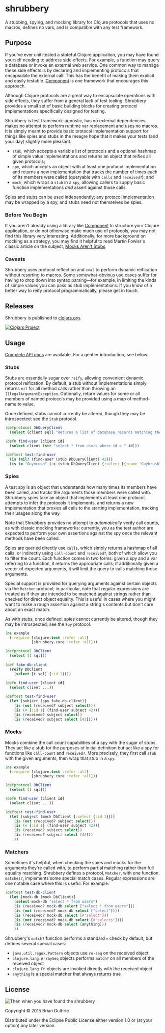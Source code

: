# shrubbery

A stubbing, spying, and mocking library for Clojure protocols that uses no macros, defines no vars, and is compatible
with any test framework.

## Purpose

If you've ever unit-tested a stateful Clojure application, you may have found yourself needing to address side effects.
For example, a function may query a database or invoke an external web service. One common way to manage these side
effects is by declaring and implementing protocols that encapsulate the external call. This has the benefit of making
them explicit and easily testable. [Component](https://github.com/stuartsierra/component) is one framework that
encourages this approach.

Although Clojure protocols are a great way to encapsulate operations with side effects, they suffer from a general
lack of test tooling. Shrubbery provides a small set of basic building blocks for creating protocol implementations
specifically designed for testing.

Shrubbery is test framework-agnostic, has no external dependencies, makes no attempt to perform runtime var replacement
and uses no macros. It is simply meant to provide basic protocol implementation support for things like spies and stubs
in the meagre hope that it makes your tests (and your day) slightly more pleasant.

 * `stub`, which accepts a variable list of protocols and a optional hashmap of simple value implementations and
   returns an object that reifies all given protocols;
 * `spy`, which accepts an object with at least one protocol implementation and returns a new implementation that 
   tracks the number of times each of its members were called (queryable with `calls` and `received?`); and
 * `mock`, which wraps a `stub` in a `spy`, allowing callers to supply basic function implementations _and_ assert
   against those calls.
 
Spies and stubs can be used independently; any protocol implementation may be wrapped by a spy, and stubs need not
themselves be spies.

### Before You Begin

If you aren't already using a library like [Component](https://github.com/stuartsierra/component) to structure your 
Clojure application, or do not otherwise make much use of protocols, you may not find this library very interesting. 
Additionally, for more background on mocking as a strategy, you may find it helpful to read Martin Fowler's classic
article on the subject, [Mocks Aren't Stubs](http://martinfowler.com/articles/mocksArentStubs.html).

### Caveats

Shrubbery uses protocol reflection and `eval` to perform dynamic reification without resorting to macros. Some
somewhat-obvious use cases suffer for having to drop down into syntax parsing––for example, in limiting the kinds of
simple values you can pass as stub implementations. If you know of a better way to reify protocol programmatically,
please get in touch.

## Releases

Shrubbery is published to [clojars.org](https://clojars.org/com.gearswithingears/shrubbery).

[![Clojars Project](http://clojars.org/com.gearswithingears/shrubbery/latest-version.svg)](http://clojars.org/com.gearswithingears/shrubbery)

## Usage

[Complete API docs](https://bguthrie.github.io/shrubbery/) are available. For a gentler introduction, see below.

### Stubs

Stubs are essentially sugar over `reify`, allowing convenient dynamic protocol reification. By default,
a stub without implementations simply returns `nil` for all method calls rather than throwing an
`IllegalArgumentException`. Optionally, return values for some or all members of named protocols may be provided using a 
map of method-name to value.

Once defined, stubs cannot currently be altered, though they may be introspected; see the `Stub` protocol.

```clojure
(defprotocol DbQueryClient
  (select [client sql] "Returns a list of database records matching the given query."))

(defn find-user [client id]
  (select client (str "select * from users where id = " id)))

(deftest test-find-user
  (is (nil? (find-user (stub DbQueryClient) 42)))
  (is (= "Guybrush" (-> (stub DbQueryClient {:select [{:name "Guybrush"}]}) (find-user 42) (first) (:name)))))
```

### Spies

A test spy is an object that understands how many times its members have been called, and tracks the arguments those
members were called with. Shrubbery spies take an object that implements at least one protocol, attempts to infer the
protocols it implements, and returns a new implementation that proxies all calls to the starting implementation, tracking
their usages along the way. 

Note that Shrubbery provides no attempt to _automatically_ verify call counts, as with classic mocking frameworks: 
currently, you as the test author are expected to perform your own assertions against the spy once the relevant methods
have been called.

Spies are queried directly use `calls`, which simply returns a hashmap of all calls, or indirectly using `call-count` 
and `received?`, both of which allow you to filter the count. Each function comes in two forms: given a
spy and a var referring to a function, it returns the appropriate calls; if additionally given a vector of expected 
arguments, it will limit the query to calls matching those arguments.

Special support is provided for querying arguments against certain objects via the `Matcher` protocol; in particular, 
note that regular expressions are treated as if they are intended to be matched against strings rather than checked 
for direct object equality. This is useful in cases where you might want to make a rough assertion against a string's
contents but don't care about an exact match.

As with stubs, once defined, spies cannot currently be altered, though they may be introspected; see the `Spy` protocol.
 
```clojure
(ns example
  (:require [clojure.test :refer :all]
            [shrubbery.core :refer :all]))

(defprotocol DbClient
  (select [t sql]))
  
(def fake-db-client
  (reify DbClient
    (select [t sql] {:id 1})))
    
(defn find-user [client id]
  (select client ...))

(deftest test-find-user
  (let [subject (spy fake-db-client)]
    (is (not (received? subject select)))
    (is (= {:id 1} (find-user subject 42)))
    (is (received? subject select))
    (is (received? subject select [42]))))
```

### Mocks

Mocks combine the call count capabilities of a spy with the sugar of stubs. They act like a stub for the purposes of
initial definition but act like a spy for functions like `call-count` and `received?`. More precisely, they first
call `stub` with the given arguments, then wrap that stub in a `spy`.

```clojure
(ns example
  (:require [clojure.test :refer :all]
            [shrubbery.core :refer :all]))

(defprotocol DbClient
  (select [t sql]))

(defn find-user [client id]
  (select client ...))

(deftest test-find-user
  (let [subject (mock DbClient {:select {:id 1}})]
    (is (not (received? subject select)))
    (is (= {:id 1} (find-user subject 42)))
    (is (received? subject select))
    (is (received? subject select [42]))
    ))
```

### Matchers

Sometimes it's helpful, when checking the spies and mocks for the arguments they're called with, to perform partial
matching rather than full equality matching. Shrubbery defines a protocol, `Matcher`, with one function, `matches?`,
implements some special match cases. Regular expressions are one notable case where this is useful. For example:

```clojure
(deftest test-db-client
  (let [mock-db (mock DbClient)]
    (select mock-db "select * from users")
    (is (received? mock-db select ["select * from users"]))
    (is (not (received? mock-db select ["select"])))
    (is (received? mock-db select [#"select"]))
    (is (not (received? mock-db select [#"select$"])))
    (is (received? mock-db select [anything]))
    ))
```

Shrubbery's `match?` function performs a standard `=` check by default, but defines several special cases:

 * `java.util.regex.Pattern` objects use `re-seq` on the received object
 * `clojure.lang.ArraySeq` objects performs `match?` on all members of the received object
 * `clojure.lang.Fn` objects are invoked directly with the received object
 * `anything` is a special matcher that always returns true
 
## License

![Then when you have found the shrubbery](https://31.media.tumblr.com/e72f365e1656130bbaebd2a2431c958b/tumblr_nia9ciTmpj1u0k6deo4_250.gif)

Copyright © 2015 Brian Guthrie

Distributed under the Eclipse Public License either version 1.0 or (at
your option) any later version.
